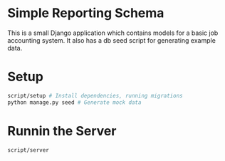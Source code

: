 # Simple Reporting Schema

This is a small Django application which contains models for a basic job accounting system. It also has a db seed script for generating example data.


# Setup

```sh
script/setup # Install dependencies, running migrations
python manage.py seed # Generate mock data
```

# Runnin the Server

```sh
script/server
```
